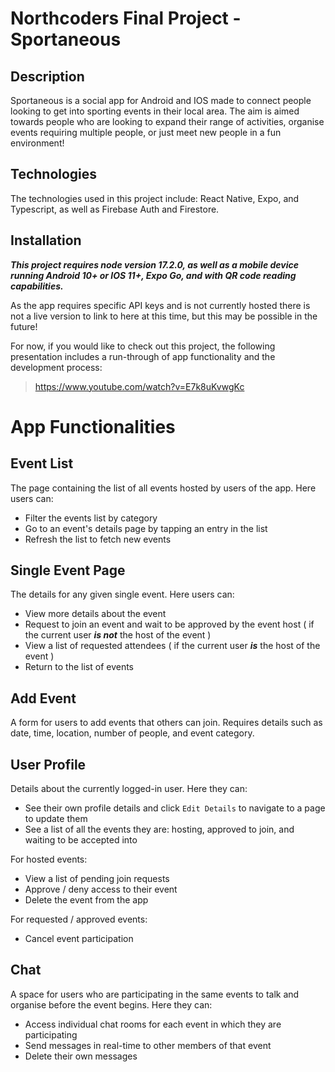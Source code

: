 # Northcoders Final Project - Sportaneous

## Description

Sportaneous is a social app for Android and IOS made to connect people looking to get into sporting events in their local area. The aim is aimed towards people who are looking to expand their range of activities, organise events requiring multiple people, or just meet new people in a fun environment!

## Technologies

The technologies used in this project include: React Native, Expo, and Typescript, as well as Firebase Auth and Firestore.

## Installation

**_This project requires node version 17.2.0, as well as a mobile device running Android 10+ or IOS 11+, Expo Go, and with QR code reading capabilities._**

As the app requires specific API keys and is not currently hosted there is not a live version to link to here at this time, but this may be possible in the future!

For now, if you would like to check out this project, the following presentation includes a run-through of app functionality and the development process:

> https://www.youtube.com/watch?v=E7k8uKvwgKc

# App Functionalities

## Event List

The page containing the list of all events hosted by users of the app. Here users can:

- Filter the events list by category
- Go to an event's details page by tapping an entry in the list
- Refresh the list to fetch new events

## Single Event Page

The details for any given single event. Here users can:

- View more details about the event
- Request to join an event and wait to be approved by the event host ( if the current user **_is not_** the host of the event )
- View a list of requested attendees ( if the current user **_is_** the host of the event )
- Return to the list of events

## Add Event

A form for users to add events that others can join. Requires details such as date, time, location, number of people, and event category.

## User Profile

Details about the currently logged-in user. Here they can:

- See their own profile details and click `Edit Details` to navigate to a page to update them
- See a list of all the events they are: hosting, approved to join, and waiting to be accepted into

For hosted events:

- View a list of pending join requests
- Approve / deny access to their event
- Delete the event from the app

For requested / approved events:

- Cancel event participation

## Chat

A space for users who are participating in the same events to talk and organise before the event begins. Here they can:

- Access individual chat rooms for each event in which they are participating
- Send messages in real-time to other members of that event
- Delete their own messages
